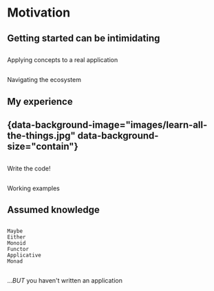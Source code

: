 # Motivation

## Getting started can be intimidating

##

Applying concepts to a real application

##

Navigating the ecosystem

## My experience

## {data-background-image="images/learn-all-the-things.jpg" data-background-size="contain"}

<!--
I thought I needed to learn a huge number of concepts to write something useful - e.g.

 - lens
 - Monad Transformers / classy mtl
-->

##

Write the code!

<!--
 - Turns out you don't need them.
 - Writing something is a great way to learn/solidify
 - Motivates learning new concepts
-->

##

Working examples 

<!--
I benefitted greatly from having a template/example to work from.
Code and slides available on Github
-->

## Assumed knowledge

##

`Maybe`  
`Either`  
`Monoid`  
`Functor`  
`Applicative`  
`Monad`  

##

..._BUT_ you haven't written an application

